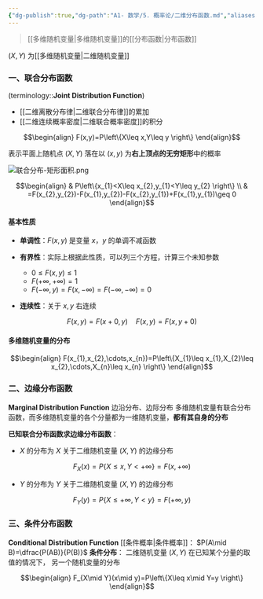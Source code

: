 ```yaml
---
{"dg-publish":true,"dg-path":"A1- 数学/5. 概率论/二维分布函数.md","aliases":["联合分布","边缘分布","条件分布"],"permalink":"/A1- 数学/5. 概率论/二维分布函数/","dgPassFrontmatter":true,"noteIcon":"","created":"2024-06-14T10:05:55.658+08:00","updated":"2025-06-30T23:08:14.288+08:00"}
---
```



> [[多维随机变量\|多维随机变量]]的[[分布函数\|分布函数]]

$(X,Y)$ 为[[多维随机变量\|二维随机变量]]

### 一、联合分布函数
(terminology::**Joint Distribution Function**)
- [[二维离散分布律\|二维联合分布律]]的累加
- [[二维连续概率密度\|二维联合概率密度]]的积分

$$\begin{align}
F(x,y)=P\left\{X\leq x,Y\leq y \right\}
\end{align}$$

表示平面上随机点 $(X, Y)$ 落在以 $(x,y)$ 为**右上顶点的无穷矩形**中的概率

![联合分布-矩形面积.png](/img/user/Functional%20files/Photo%20Resources/%E8%81%94%E5%90%88%E5%88%86%E5%B8%83-%E7%9F%A9%E5%BD%A2%E9%9D%A2%E7%A7%AF.png)


$$\begin{align}
 & P\left\{x_{1}<X\leq x_{2},y_{1}<Y\leq y_{2} \right\} \\
 & =F(x_{2},y_{2})-F(x_{1},y_{2})-F(x_{2},y_{1})+F(x_{1},y_{1})\geq 0
\end{align}$$

#### 基本性质
-  **单调性**：$F(x,y)$ 是变量 $x，y$ 的单调不减函数
-  **有界性**：实际上根据此性质，可以列三个方程，计算三个未知参数
	- $0\leq F(x,y)\leq 1$
	-  $F(+\infty,+\infty)=1$
	-  $F(-\infty,y)=F(x,-\infty)=F(-\infty,-\infty)=0$
	
- **连续性**：关于 $x, y$ 右连续  

$$F(x,y)=F(x+0,y)\quad F(x,y)=F(x,y+0)$$

#### 多维随机变量的分布
$$\begin{align}
F(x_{1},x_{2},\cdots,x_{n})=P\left\{X_{1}\leq x_{1},X_{2}\leq x_{2},\cdots,X_{n}\leq x_{n} \right\}
\end{align}$$

### 二、边缘分布函数
**Marginal Distribution Function**
边沿分布、边际分布
多维随机变量有联合分布函数，而多维随机变量的各个分量都为一维随机变量，**都有其自身的分布**

**已知联合分布函数求边缘分布函数**：
-  $X$ 的分布为 $X$ 关于二维随机变量 $(X,Y)$ 的边缘分布

$$F_{X}(x)=P\left\{X\leq x,Y<+\infty \right\}=F(x,+\infty)$$

-  $Y$ 的分布为 $Y$ 关于二维随机变量 $(X,Y)$ 的边缘分布

$$F_{Y}(y)=P\left\{X\leq +\infty,Y< y\right\}=F(+\infty,y)$$


### 三、条件分布函数
**Conditional  Distribution Function**
[[条件概率\|条件概率]]： $P(A\mid B)=\dfrac{P(AB)}{P(B)}$
**条件分布**：
二维随机变量 $(X,Y)$ 在已知某个分量的取值的情况下，
另一个随机变量的分布

$$\begin{align}
F_{X\mid Y}(x\mid y)=P\left\{X\leq x\mid Y=y \right\}
\end{align}$$




